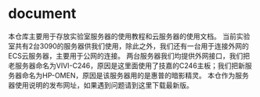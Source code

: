 # document
本仓库主要用于存放实验室服务器的使用教程和云服务器的使用文档。
当前实验室共有2台3090的服务器供我们使用，除此之外，我们还有一台用于连接外网的ECS云服务器，主要用于公网的连接。
两台服务器我们均提供外网接口，我们把老服务器命名为VIVI-C246，原因是这里面使用了技嘉的C246主板；我们把新服务器命名为HP-OMEN，原因是该服务器用的是惠普的暗影精灵。
本仓作为服务器使用说明的发布网址，如果遇到问题请到这里下载最新版。
